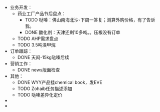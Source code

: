 - 业务开发：
	- 药业工厂产品节后盘点：
		- TODO 哒嗪：佛山南海北沙-下周一答复；测算外购价格，有了告诉我。
		- DONE 酸化剂：天津还剩10多吨。。压根没有订单
	- TODO AHP需求盘点
	- TODO 3.5吨溴甲烷
- 订单跟踪：
	- DONE 天闳-15kg哒嗪后续
- 营销工作：
	- DONE news版面检查
- 其他：
	- DONE WYY产品挂chemical book，发EVE
	- TODO Zohaib任务描述添加
	- TODO 哒嗪差异化定价
-
-